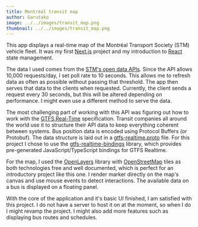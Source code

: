 ```yaml
---
title: Montréal transit map
author: Garutako
image: ../../images/transit_map.png
thumbnail: ../../images/transit_map.png
---
```


This app displays a real-time map of the Montréal Transport Society (STM) vehicle fleet. It was my first [Next.js](https://nextjs.org/) project and my introduction to [React](https://react.dev/) state management.  

The data I used comes from the [STM's open data APIs](https://www.stm.info/en/about/developers). Since the API allows 10,000 requests/day, I set poll rate to 10 seconds. This allows me to refresh data as often as possible without passing that threshold. The app then serves that data to the clients when requested. Currently, the client sends a request every 30 seconds, but this will be altered depending on performance. I might even use a different method to serve the data.  

The most challenging part of working with this API was figuring out how to work with the [GTFS Real-Time](https://gtfs.org/documentation/realtime/reference/) specification. Transit companies all around the world use it to structure their API data to keep everything coherent between systems. Bus position data is encoded using Protocol Buffers (or Protobuf). The data structure is laid out in a [gtfs-realtime.proto](https://gtfs.org/documentation/realtime/proto/) file. For this project I chose to use the [gtfs-realtime-bindings](https://github.com/MobilityData/gtfs-realtime-bindings) library, which provides pre-generated JavaScript/TypeScript bindings for GTFS Realtime.  

For the map, I used the [OpenLayers](https://openlayers.org/) library with [OpenStreetMap](https://www.openstreetmap.org) tiles as both technologies free and well documented, which is perfect for an introductory project like this one. I render marker directly on the map's canvas and use mouse events to detect interactions. The available data on a bus is displayed on a floating panel.  

With the core of the application and it's basic UI finished, I am satisfied with this project. I do not have a server to host it on at the moment, so when I do I might revamp the project. I might also add more features such as displaying bus routes and schedules.

